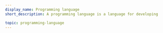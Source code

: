 ```yaml
---
display_name: Programming language
short_description: A programming language is a language for developing apps and all other sorts of programs.

topic: programming-language
---
```

